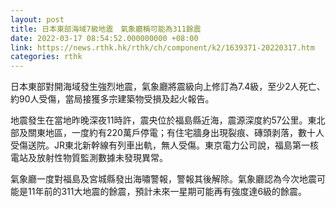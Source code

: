 ```yaml
---
layout: post
title: 日本東部海域7級地震　氣象廳稱可能為311餘震
date: 2022-03-17 08:54:52.000000000 +08:00
link: https://news.rthk.hk/rthk/ch/component/k2/1639371-20220317.htm
categories: rthk
---
```


日本東部對開海域發生強烈地震，氣象廳將震級向上修訂為7.4級，至少2人死亡、約90人受傷，當局接獲多宗建築物受損及起火報告。

地震發生在當地昨晚深夜11時許，震央位於福島縣近海，震源深度約57公里。東北部及關東地區，一度約有220萬戶停電；有住宅牆身出現裂痕、磚頭剥落，數十人受傷送院。JR東北新幹線有列車出軌，無人受傷。東京電力公司說，福島第一核電站及放射性物質監測數據未發現異常。

氣象廳一度對福島及宮城縣發出海嘯警報，警報其後解除。氣象廳認為今次地震可能是11年前的311大地震的餘震，預計未來一星期可能再有強度達6級的餘震。
